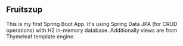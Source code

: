 <h2><b>Fruitszup</b></h2>

This is my first Spring Boot App. It's using Spring Data JPA (for CRUD operations) with H2 in-memory database. Additionally views
are from Thymeleaf template engine.
